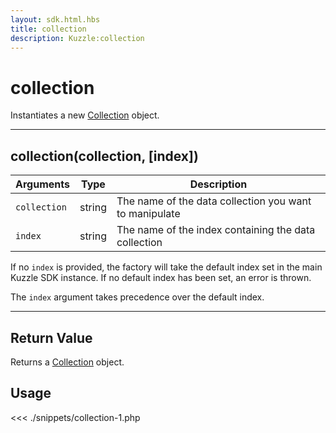 ```yaml
---
layout: sdk.html.hbs
title: collection
description: Kuzzle:collection
---
```


# collection

Instantiates a new [Collection](/sdk/php/3/collection) object.

---

## collection(collection, [index])

| Arguments    | Type   | Description                                            |
| ------------ | ------ | ------------------------------------------------------ |
| `collection` | string | The name of the data collection you want to manipulate |
| `index`      | string | The name of the index containing the data collection   |

If no `index` is provided, the factory will take the default index set in the main Kuzzle SDK instance. If no default index has been set, an error is thrown.

The `index` argument takes precedence over the default index.

---

## Return Value

Returns a [Collection](/sdk/php/3/collection) object.

## Usage

<<< ./snippets/collection-1.php
